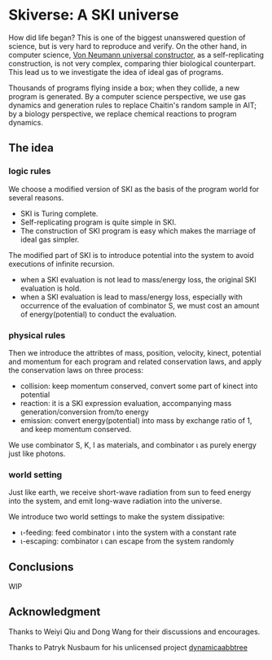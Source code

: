 # Skiverse: A SKI universe

How did life began? This is one of the biggest unanswered question of science, but is very hard to reproduce and verify.
On the other hand, in computer science, [Von Neumann universal constructor](https://en.wikipedia.org/wiki/Von_Neumann_universal_constructor),
as a self-replicating construction, is not very complex, comparing thier biological counterpart.
This lead us to we investigate the idea of ideal gas of programs.

Thousands of programs flying inside a box; when they collide, a new program is generated. By a computer science perspective,
we use gas dynamics and generation rules to replace Chaitin's random sample in AIT; by a biology perspective, we replace
chemical reactions to program dynamics.

## The idea

### logic rules

We choose a modified version of SKI as the basis of the program world for several reasons.
* SKI is Turing complete.
* Self-replicating program is quite simple in SKI.
* The construction of SKI program is easy which makes the marriage of ideal gas simpler.

The modified part of SKI is to introduce potential into the system to avoid executions of infinite recursion.
* when a SKI evaluation is not lead to mass/energy loss, the original SKI evaluation is hold.
* when a SKI evaluation is lead to mass/energy loss, especially with occurrence of the evaluation of combinator S,
 we must cost an amount of energy(potential) to conduct the evaluation.

### physical rules

Then we introduce the attribtes of mass, position, velocity, kinect, potential and momentum for each program and
related conservation laws, and apply the conservation laws on three process:
* collision: keep momentum conserved, convert some part of kinect into potential
* reaction: it is a SKI expression evaluation, accompanying mass generation/conversion from/to energy
* emission: convert energy(potential) into mass by exchange ratio of 1, and keep momentum conserved.
 
We use combinator S, K, I as materials, and combinator ι as purely energy just like photons.
 
### world setting

Just like earth, we receive short-wave radiation from sun to feed energy into the system,
 and emit long-wave radiation into the universe.

We introduce two world settings to make the system dissipative:
* ι-feeding: feed combinator ι into the system with a constant rate
* ι-escaping: combinator ι can escape from the system randomly


## Conclusions

WIP

## Acknowledgment

Thanks to Weiyi Qiu and Dong Wang for their discussions and encourages.

Thanks to Patryk Nusbaum for his unlicensed project [dynamicaabbtree](https://github.com/pateman/dynamicaabbtree)




  




 






 




